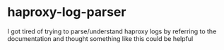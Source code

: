 # haproxy-log-parser

I got tired of trying to parse/understand haproxy logs by referring to the documentation and thought something like this could be helpful
